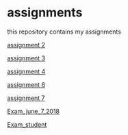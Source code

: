 # assignments
this repository contains my assignments

[assignment 2](https://github.com/thomasheijligers/assignments/blob/master/assignment2.ipynb)

[assignment 3](https://github.com/thomasheijligers/assignments/blob/master/assignment3.ipynb)

[assignment 4](https://github.com/thomasheijligers/assignments/blob/master/assignment4.ipynb)

[assignment 6](https://github.com/thomasheijligers/assignments/blob/master/Graded_assignment1%20(1).ipynb)

[assignment 7](https://github.com/thomasheijligers/assignments/blob/master/Graded_assignment_2%20(1).ipynb)

[Exam_june_7_2018](https://github.com/thomasheijligers/assignments/blob/master/exam_june_7_2018%20(1).ipynb)

[Exam_student](https://github.com/thomasheijligers/assignments/blob/master/Exam_student%20(2).ipynb)
